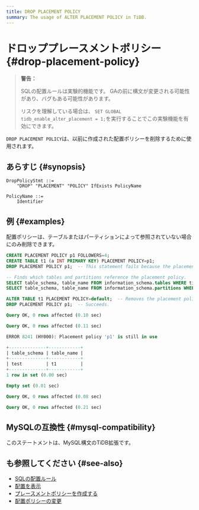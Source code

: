 ```yaml
---
title: DROP PLACEMENT POLICY
summary: The usage of ALTER PLACEMENT POLICY in TiDB.
---
```


# ドロッププレースメントポリシー {#drop-placement-policy}

> **警告：**
>
> SQLの配置ルールは実験的機能です。 GAの前に構文が変更される可能性があり、バグもある可能性があります。
>
> リスクを理解している場合は、 `SET GLOBAL tidb_enable_alter_placement = 1;`を実行することでこの実験機能を有効にできます。

`DROP PLACEMENT POLICY`は、以前に作成された配置ポリシーを削除するために使用されます。

## あらすじ {#synopsis}

```ebnf+diagram
DropPolicyStmt ::=
    "DROP" "PLACEMENT" "POLICY" IfExists PolicyName

PolicyName ::=
    Identifier
```

## 例 {#examples}

配置ポリシーは、テーブルまたはパーティションによって参照されていない場合にのみ削除できます。


```sql
CREATE PLACEMENT POLICY p1 FOLLOWERS=4;
CREATE TABLE t1 (a INT PRIMARY KEY) PLACEMENT POLICY=p1;
DROP PLACEMENT POLICY p1;  -- This statement fails because the placement policy p1 is referenced.

-- Finds which tables and partitions reference the placement policy.
SELECT table_schema, table_name FROM information_schema.tables WHERE tidb_placement_policy_name='p1';
SELECT table_schema, table_name FROM information_schema.partitions WHERE tidb_placement_policy_name='p1';

ALTER TABLE t1 PLACEMENT POLICY=default;  -- Removes the placement policy from t1.
DROP PLACEMENT POLICY p1;  -- Succeeds.
```

```sql
Query OK, 0 rows affected (0.10 sec)

Query OK, 0 rows affected (0.11 sec)

ERROR 8241 (HY000): Placement policy 'p1' is still in use

+--------------+------------+
| table_schema | table_name |
+--------------+------------+
| test         | t1         |
+--------------+------------+
1 row in set (0.00 sec)

Empty set (0.01 sec)

Query OK, 0 rows affected (0.08 sec)

Query OK, 0 rows affected (0.21 sec)
```

## MySQLの互換性 {#mysql-compatibility}

このステートメントは、MySQL構文のTiDB拡張です。

## も参照してください {#see-also}

-   [SQLの配置ルール](/placement-rules-in-sql.md)
-   [配置を表示](/sql-statements/sql-statement-show-placement.md)
-   [プレースメントポリシーを作成する](/sql-statements/sql-statement-create-placement-policy.md)
-   [配置ポリシーの変更](/sql-statements/sql-statement-alter-placement-policy.md)
